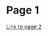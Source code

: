 # Page 1

[Link to page 2](https://github.com/jpreynat/test-sync/tree/f3e158a9cd22f9eab53bced3339851d93b3bb31c/page2.md)

